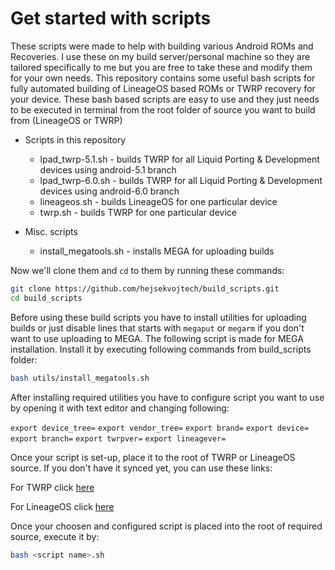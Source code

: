 # Get started with scripts

These scripts were made to help with building various Android ROMs and Recoveries. I use these on my build server/personal machine so they are tailored specifically to me but you are free to take these and modify them for your own needs.
This repository contains some useful bash scripts for fully automated building of LineageOS based ROMs or TWRP recovery
for your device. These bash based scripts are easy to use and they just needs to be executed in terminal from the root folder
of source you want to build from (LineageOS or TWRP)

* Scripts in this repository
  * lpad_twrp-5.1.sh - builds TWRP for all Liquid Porting & Development devices using android-5.1 branch
  * lpad_twrp-6.0.sh - builds TWRP for all Liquid Porting & Development devices using android-6.0 branch
  * lineageos.sh - builds LineageOS for one particular device
  * twrp.sh - builds TWRP for one particular device
  
* Misc. scripts
  * install_megatools.sh - installs MEGA for uploading builds

Now we'll clone them and `cd` to them by running these commands:

```sh
git clone https://github.com/hejsekvojtech/build_scripts.git
cd build_scripts
```

Before using these build scripts you have to install utilities for uploading builds or just disable lines that starts with `megaput` or `megarm` if you don't want to use uploading to MEGA. The following script is made for MEGA installation.
Install it by executing following commands from build_scripts folder:

```sh
bash utils/install_megatools.sh
```

After installing required utilities you have to configure script you want to use by opening it with text editor and changing following:

`export device_tree=`
`export vendor_tree=`
`export brand=`
`export device=`
`export branch=`
`export twrpver=`
`export lineagever=`

Once your script is set-up, place it to the root of TWRP or LineageOS source. If you don't have it synced yet, you can use these links:

For TWRP click [here](https://github.com/hejsekvojtech/android_bootable_recovery)

For LineageOS click [here](https://github.com/LineageOS/android)

Once your choosen and configured script is placed into the root of required source, execute it by:

```sh
bash <script name>.sh
```
